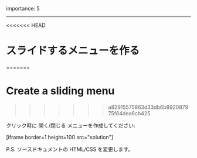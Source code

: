 importance: 5

---

<<<<<<< HEAD
# スライドするメニューを作る
=======
# Create a sliding menu
>>>>>>> a82915575863d33db6b892087975f84dea6cb425

クリック時に 開く/閉じる メニューを作成してください:

[iframe border=1 height=100 src="solution"]

P.S. ソースドキュメントの HTML/CSS を変更します。
